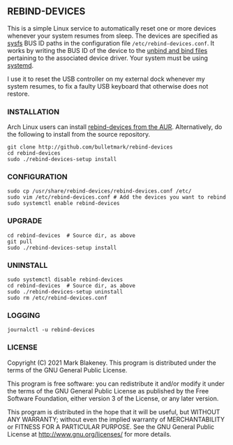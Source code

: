## REBIND-DEVICES

This is a simple Linux service to automatically reset one or more
devices whenever your system resumes from sleep. The devices are
specified as [sysfs](https://man7.org/linux/man-pages/man5/sysfs.5.html)
BUS ID paths in the configuration file `/etc/rebind-devices.conf`. It
works by writing the BUS ID of the device to the [unbind and bind
files](https://lwn.net/Articles/143397/) pertaining to the associated
device driver. Your system must be using
[systemd](https://www.freedesktop.org/wiki/Software/systemd/).

I use it to reset the USB controller on my external dock whenever my
system resumes, to fix a faulty USB keyboard that otherwise does not
restore.

### INSTALLATION

Arch Linux users can install [rebind-devices from the
AUR](https://aur.archlinux.org/packages/rebind-devices/).
Alternatively, do the following to install from the source repository.

    git clone http://github.com/bulletmark/rebind-devices
    cd rebind-devices
    sudo ./rebind-devices-setup install

### CONFIGURATION

    sudo cp /usr/share/rebind-devices/rebind-devices.conf /etc/
    sudo vim /etc/rebind-devices.conf # Add the devices you want to rebind
    sudo systemctl enable rebind-devices

### UPGRADE

    cd rebind-devices  # Source dir, as above
    git pull
    sudo ./rebind-devices-setup install

### UNINSTALL

    sudo systemctl disable rebind-devices
    cd rebind-devices  # Source dir, as above
    sudo ./rebind-devices-setup uninstall
    sudo rm /etc/rebind-devices.conf

### LOGGING

    journalctl -u rebind-devices

### LICENSE

Copyright (C) 2021 Mark Blakeney. This program is distributed under the
terms of the GNU General Public License.

This program is free software: you can redistribute it and/or modify it
under the terms of the GNU General Public License as published by the
Free Software Foundation, either version 3 of the License, or any later
version.

This program is distributed in the hope that it will be useful, but
WITHOUT ANY WARRANTY; without even the implied warranty of
MERCHANTABILITY or FITNESS FOR A PARTICULAR PURPOSE. See the GNU General
Public License at <http://www.gnu.org/licenses/> for more details.

<!-- vim: se ai syn=markdown: -->
